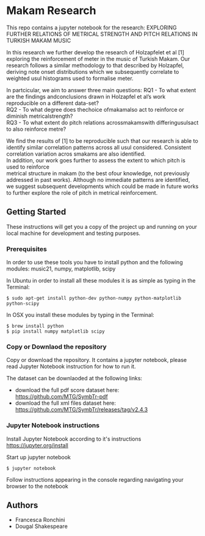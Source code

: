 # Makam Research

This repo contains a jupyter notebook for the research:
EXPLORING FURTHER RELATIONS OF METRICAL STRENGTH AND PITCH RELATIONS IN TURKISH MAKAM MUSIC 

In this research we further develop the research of Holzapfelet et al [1]
exploring  the  reinforcement  of  meter  in  the music of Turkish Makam. 
Our research follows a similar methodology to that described by Holzapfel, 
deriving note onset  distributions  which  we  subsequently  correlate  to 
weighted usul histograms used  to  formalise  meter.   

In partcicular, we aim to answer three main questions:
RQ1 - To  what  extent  are  the  findings  andconclusions drawn in Holzapfel et al’s work reproducible on  a different  data-set?   
RQ2 - To  what degree  does thechoice ofmakamalso act to reinforce or diminish metricalstrength?  
RQ3 - To what extent do pitch relations acrossmakamswith differingusulsact to also reinforce metre?

We find  the  results  of  [1]  to  be  reproducible  such  that  our research  is  able  to  identify  similar 
correlation  patterns across all usul considered. 
Consistent correlation variation acros smakams are also identified.  
In addition, our work goes  further  to  assess  the  extent  to  which  pitch  is  used to  reinforce  
metrical  structure  in makam (to  the  best  ofour knowledge,  not previously addressed in past works).
Although no immediate patterns are identified, we suggest subsequent developments which could be made in future works  to 
further  explore  the  role  of  pitch  in  metrical reinforcement.

## Getting Started

These instructions will get you a copy of the project up and running on your local machine for development and testing purposes. 

### Prerequisites

In order to use these tools you have to install python and the following modules: music21, numpy, matplotlib, scipy 

In Ubuntu in order to install all these modules it is as simple as typing in the Terminal:
```
$ sudo apt-get install python-dev python-numpy python-matplotlib python-scipy 
```

In OSX you install these modules by typing in the Terminal:

```
$ brew install python
$ pip install numpy matplotlib scipy 
````

### Copy or Downlaod the repository 

Copy or download the repository. 
It contains a jupyter notebook, please read Jupyter Notebook instruction for how to run it.

The dataset can be downlaoded at the following links:
- download the full pdf score dataset here: https://github.com/MTG/SymbTr-pdf 
- download the full xml files dataset here: https://github.com/MTG/SymbTr/releases/tag/v2.4.3


### Jupyter Notebook instructions
Install Jupyter Notebook according to it's instructions https://jupyter.org/install

Start up jupyter notebook

```
$ jupyter notebook
```

Follow instructions appearing in the console regarding navigating your browser to the notebook

## Authors 
- Francesca Ronchini
- Dougal Shakespeare

